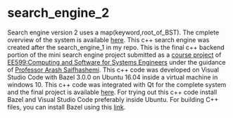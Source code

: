 # search_engine_2
Search engine version 2 uses a map(keyword,root_of_BST). The cmplete overview of the system is available [here](https://github.com/anujp10/qt_search_engine/blob/master/User_guide.pdf). 
This c++ search engine was created after the search_engine_1 in my repo. 
This is the final c++ backend portion of the mini search engine project submitted as a [course project](https://github.com/ourarash/EE599_SP2020_Final_Project) of [EE599:Computing and Software for Systems Engineers](https://web-app.usc.edu/soc/syllabus/20201/30586.pdf) under the guidance of [Professor Arash Saifhashemi](https://www.linkedin.com/in/ourarash/). 
This c++ code was developed on Visual Studio Code with Bazel 3.0.0 on Ubuntu 16.04 inside a virtual machine in windows 10. 
This c++ code was integrated with Qt for the complete system and the final project is available [here](https://github.com/anujp10/qt_search_engine). 
For trying out this c++ code install Bazel and Visual Studio Code preferably inside Ubuntu.
For building C++ files, you can install Bazel using this [link](https://docs.bazel.build/versions/master/install.html).

